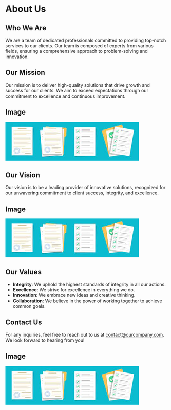 # About Us

## Who We Are

We are a team of dedicated professionals committed to providing top-notch services to our clients. Our team is composed of experts from various fields, ensuring a comprehensive approach to problem-solving and innovation.

## Our Mission

Our mission is to deliver high-quality solutions that drive growth and success for our clients. We aim to exceed expectations through our commitment to excellence and continuous improvement.

## Image
![Screenshot](../img/docs.jpg)

## Our Vision

Our vision is to be a leading provider of innovative solutions, recognized for our unwavering commitment to client success, integrity, and excellence.

## Image
![Screenshot](../img/docs.jpg)

## Our Values

- **Integrity**: We uphold the highest standards of integrity in all our actions.
- **Excellence**: We strive for excellence in everything we do.
- **Innovation**: We embrace new ideas and creative thinking.
- **Collaboration**: We believe in the power of working together to achieve common goals.

## Contact Us

For any inquiries, feel free to reach out to us at contact@ourcompany.com. We look forward to hearing from you!

## Image
![Screenshot](../img/docs.jpg)
